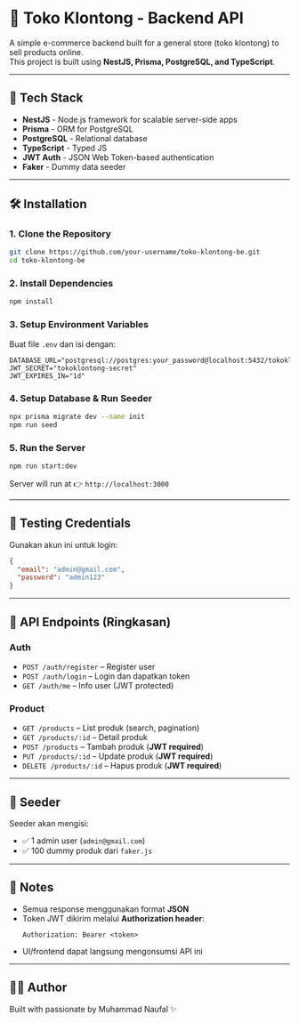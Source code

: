 # 🛒 Toko Klontong - Backend API

A simple e-commerce backend built for a general store (toko klontong) to sell products online.  
This project is built using **NestJS, Prisma, PostgreSQL, and TypeScript**.

---

## 🚀 Tech Stack

- **NestJS** - Node.js framework for scalable server-side apps
- **Prisma** - ORM for PostgreSQL
- **PostgreSQL** - Relational database
- **TypeScript** - Typed JS
- **JWT Auth** - JSON Web Token-based authentication
- **Faker** - Dummy data seeder

---

## 🛠️ Installation

### 1. Clone the Repository

```bash
git clone https://github.com/your-username/toko-klontong-be.git
cd toko-klontong-be
```

### 2. Install Dependencies

```bash
npm install
```

### 3. Setup Environment Variables

Buat file `.env` dan isi dengan:

```env
DATABASE_URL="postgresql://postgres:your_password@localhost:5432/tokoklontong"
JWT_SECRET="tokoklontong-secret"
JWT_EXPIRES_IN="1d"
```

### 4. Setup Database & Run Seeder

```bash
npx prisma migrate dev --name init
npm run seed
```

### 5. Run the Server

```bash
npm run start:dev
```

Server will run at 👉 `http://localhost:3000`

---

## 👤 Testing Credentials

Gunakan akun ini untuk login:

```json
{
  "email": "admin@gmail.com",
  "password": "admin123"
}
```

---

## 📡 API Endpoints (Ringkasan)

### Auth
- `POST /auth/register` – Register user
- `POST /auth/login` – Login dan dapatkan token
- `GET /auth/me` – Info user (JWT protected)

### Product
- `GET /products` – List produk (search, pagination)
- `GET /products/:id` – Detail produk
- `POST /products` – Tambah produk (**JWT required**)
- `PUT /products/:id` – Update produk (**JWT required**)
- `DELETE /products/:id` – Hapus produk (**JWT required**)

---

## 🧪 Seeder

Seeder akan mengisi:
- ✅ 1 admin user (`admin@gmail.com`)
- ✅ 100 dummy produk dari `faker.js`

---

## 🧼 Notes

- Semua response menggunakan format **JSON**
- Token JWT dikirim melalui **Authorization header**:
  ```
  Authorization: Bearer <token>
  ```
- UI/frontend dapat langsung mengonsumsi API ini

---

## 👨‍💻 Author

Built with passionate by Muhammad Naufal ✨